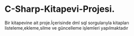 # C-Sharp-Kitapevi-Projesi.

Bir kitapevine ait proje.İçerisinde dml sql sorgularıyla kitapları listeleme,ekleme,silme ve güncelleme işlemleri yapılmaktadır
